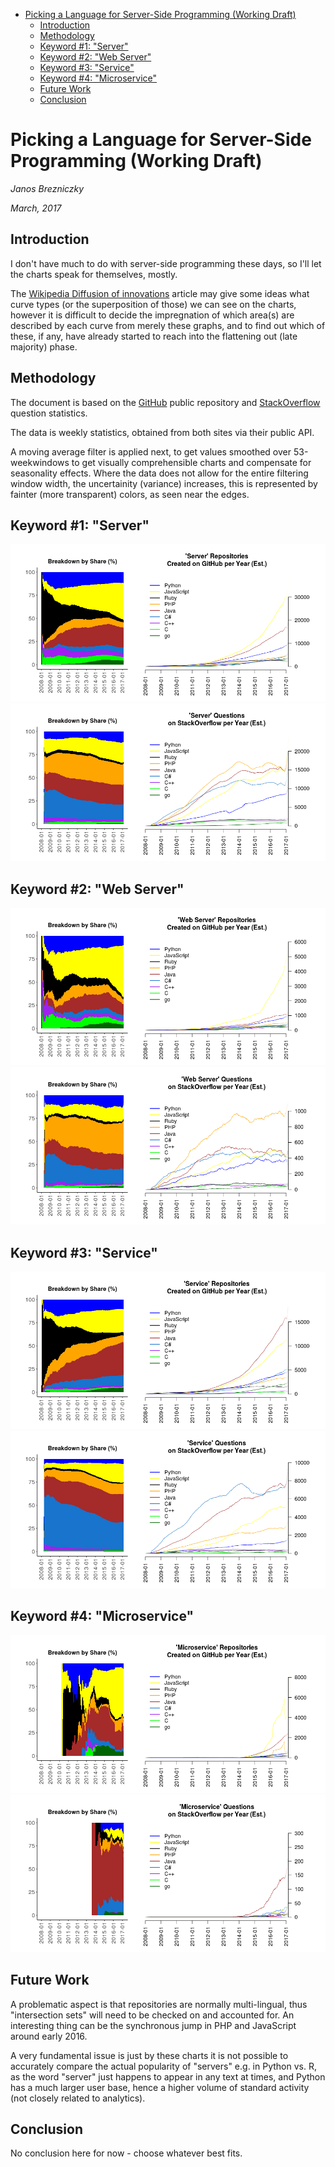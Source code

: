 -   [Picking a Language for Server-Side Programming
    (Working Draft)](#picking-a-language-for-server-side-programming-working-draft)
    -   [Introduction](#introduction)
    -   [Methodology](#methodology)
    -   [Keyword \#1: "Server"](#keyword-1-server)
    -   [Keyword \#2: "Web Server"](#keyword-2-web-server)
    -   [Keyword \#3: "Service"](#keyword-3-service)
    -   [Keyword \#4: "Microservice"](#keyword-4-microservice)
    -   [Future Work](#future-work)
    -   [Conclusion](#conclusion)

Picking a Language for Server-Side Programming (Working Draft)
==============================================================

*Janos Brezniczky*

*March, 2017*

Introduction
------------

I don't have much to do with server-side programming these days, so I'll
let the charts speak for themselves, mostly.

The [Wikipedia Diffusion of
innovations](https://en.wikipedia.org/wiki/Diffusion_of_innovations)
article may give some ideas what curve types (or the superposition of
those) we can see on the charts, however it is difficult to decide the
impregnation of which area(s) are described by each curve from merely
these graphs, and to find out which of these, if any, have already
started to reach into the flattening out (late majority) phase.

Methodology
-----------

The document is based on the [GitHub](http://github.com) public
repository and [StackOverflow](http://stackoverflow.com) question
statistics.

The data is weekly statistics, obtained from both sites via their public
API.

A moving average filter is applied next, to get values smoothed over
53-weekwindows to get visually comprehensible charts and compensate for
seasonality effects. Where the data does not allow for the entire
filtering window width, the uncertainity (variance) increases, this is
represented by fainter (more transparent) colors, as seen near the
edges.

Keyword \#1: "Server"
---------------------

![](analysis_server_files/figure-markdown_strict/unnamed-chunk-2-1.png)![](analysis_server_files/figure-markdown_strict/unnamed-chunk-2-2.png)

Keyword \#2: "Web Server"
-------------------------

![](analysis_server_files/figure-markdown_strict/unnamed-chunk-3-1.png)![](analysis_server_files/figure-markdown_strict/unnamed-chunk-3-2.png)

Keyword \#3: "Service"
----------------------

![](analysis_server_files/figure-markdown_strict/unnamed-chunk-4-1.png)![](analysis_server_files/figure-markdown_strict/unnamed-chunk-4-2.png)

Keyword \#4: "Microservice"
---------------------------

![](analysis_server_files/figure-markdown_strict/unnamed-chunk-5-1.png)![](analysis_server_files/figure-markdown_strict/unnamed-chunk-5-2.png)

Future Work
-----------

A problematic aspect is that repositories are normally multi-lingual,
thus "intersection sets" will need to be checked on and accounted for.
An interesting thing can be the synchronous jump in PHP and JavaScript
around early 2016.

A very fundamental issue is just by these charts it is not possible to
accurately compare the actual popularity of "servers" e.g. in Python vs.
R, as the word "server" just happens to appear in any text at times, and
Python has a much larger user base, hence a higher volume of standard
activity (not closely related to analytics).

Conclusion
----------

No conclusion here for now - choose whatever best fits.
